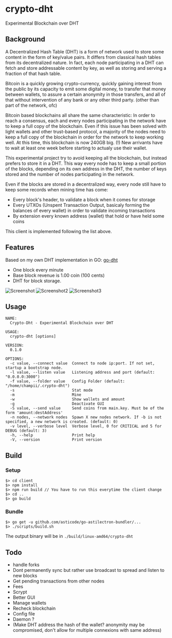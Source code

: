 # crypto-dht
Experimental Blockchain over DHT

## Background

A Decentralized Hash Table (DHT) is a form of network used to store some content
in the form of key/value pairs. It differs from classical hash tables from its 
decentralized nature. In fact, each node participating in a DHT can fetch and store
addressable content by key, as well as storing and serving a fraction of that hash table.

Bitcoin is a quickly growing crypto-currency, quickly gaining interest from the public
by its capacity to emit some digital money, to transfer that money between wallets,
to assure a certain anonymity in those transfers,
and all of that without intervention of any bank or any other third party. (other than part of the network, ofc)

Bitcoin based blockchains all share the same characteristic: In order to reach 
a consensus, each and every nodes participating in the network have to keep a 
full copy of the blockchain. Even if this issue has been solved with light wallets
and other trust-based protocol, a majority of the nodes need to keep a full copy
of the blockchain in order for the network to keep working well. At this time, 
this blockchain is now 240GB big. (!) New arrivants have to wait at least one week 
before starting to actualy use their wallet.

This experimental project try to avoid keeping all the blockchain, but instead
prefers to store it in a DHT. This way every node has to keep a small
portion of the blocks, depending on its own address in the DHT, the number of keys stored
and the number of nodes participating in the network.

Even if the blocks are stored in a decentralized way, every node still have to keep
some records when mining time has come:
- Every block's header, to validate a block when it comes for storage
- Every UTXOs (Unspent Transaction Output, basicaly forming the balances of
every wallet) in order to validate incoming transactions
- By extension every known address (wallet) that hold or have held some coins

This client is implemented following the list above.

## Features

Based on my own DHT implementation in GO: [go-dht](https://github.com/champii/go-dht)

- One block every minute
- Base block revenue is 1.00 coin (100 cents)
- DHT for block storage.

![Screenshot](https://github.com/champii/crypto-dht/raw/master/screenshot.png "Screenshot")
![Screenshot2](https://github.com/champii/crypto-dht/raw/master/screenshot2.png "Screenshot2")
![Screenshot3](https://github.com/champii/crypto-dht/raw/master/screenshot3.png "Screenshot3")


## Usage

```
NAME:
  Crypto-Dht - Experimental Blockchain over DHT

USAGE:
  crypto-dht [options]

VERSION:
  0.1.0

OPTIONS:
  -c value, --connect value  Connect to node ip:port. If not set, startup a bootstrap node.
  -l value, --listen value   Listening address and port (default: "0.0.0.0:3000")
  -f value, --folder value   Config Folder (default: "/home/champii/.crypto-dht")
  -s                         Stat mode
  -m                         Mine
  -w                         Show wallets and amount
  -g                         Deactivate GUI
  -S value, --send value     Send coins from main.key. Must be of the form 'amount:destAddress'
  -n nodes, --network nodes  Spawn X new nodes network. If -b is not specified, a new network is created. (default: 0)
  -v level, --verbose level  Verbose level, 0 for CRITICAL and 5 for DEBUG (default: 3)
  -h, --help                 Print help
  -V, --version              Print version
```

## Build


### Setup
```
$> cd client
$> npm install
$> npm run build // You have to run this everytime the client change
$> cd ..
$> go build
```

### Bundle

```
$> go get -u github.com/asticode/go-astilectron-bundler/...
$> ./scripts/build.sh
```

The output binary will be in `./build/linux-amd64/crypto-dht`

## Todo

- handle forks
- Dont permanently sync but rather use broadcast to spread and listen to new blocks
- Get pending transactions from other nodes
- Fees
- Scrypt
- Better GUI
- Manage wallets
- Recheck blockchain
- Config file
- Daemon ?
- (Make DHT address the hash of the wallet? anonymity may be compromised, don't allow for multiple connexions with same address)
